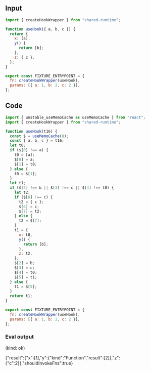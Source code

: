
## Input

```javascript
import { createHookWrapper } from "shared-runtime";

function useHook({ a, b, c }) {
  return {
    x: [a],
    y() {
      return [b];
    },
    z: { c },
  };
}

export const FIXTURE_ENTRYPOINT = {
  fn: createHookWrapper(useHook),
  params: [{ a: 1, b: 2, c: 2 }],
};

```

## Code

```javascript
import { unstable_useMemoCache as useMemoCache } from "react";
import { createHookWrapper } from "shared-runtime";

function useHook(t16) {
  const $ = useMemoCache(8);
  const { a, b, c } = t16;
  let t0;
  if ($[0] !== a) {
    t0 = [a];
    $[0] = a;
    $[1] = t0;
  } else {
    t0 = $[1];
  }
  let t1;
  if ($[2] !== b || $[3] !== c || $[4] !== t0) {
    let t2;
    if ($[6] !== c) {
      t2 = { c };
      $[6] = c;
      $[7] = t2;
    } else {
      t2 = $[7];
    }
    t1 = {
      x: t0,
      y() {
        return [b];
      },
      z: t2,
    };
    $[2] = b;
    $[3] = c;
    $[4] = t0;
    $[5] = t1;
  } else {
    t1 = $[5];
  }
  return t1;
}

export const FIXTURE_ENTRYPOINT = {
  fn: createHookWrapper(useHook),
  params: [{ a: 1, b: 2, c: 2 }],
};

```
      
### Eval output
(kind: ok) <div>{"result":{"x":[1],"y":{"kind":"Function","result":[2]},"z":{"c":2}},"shouldInvokeFns":true}</div>